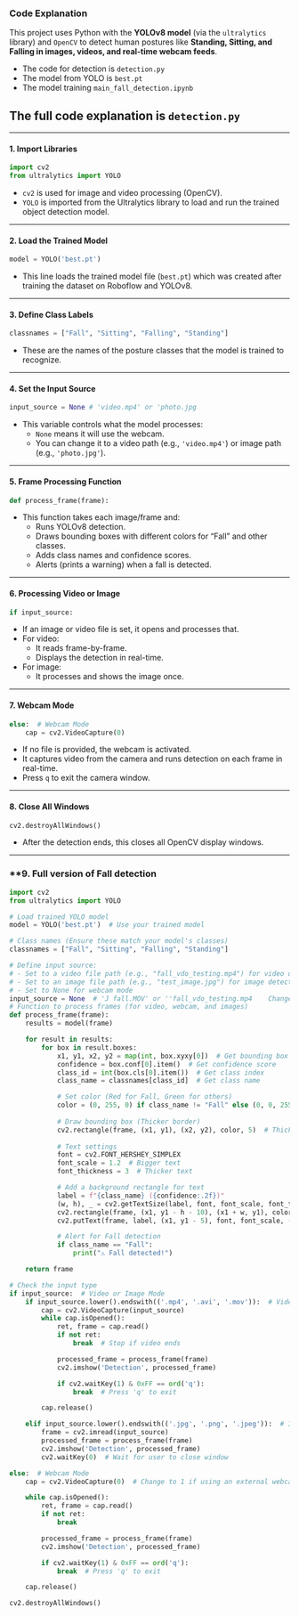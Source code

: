 ### **Code Explanation**

This project uses Python with the **YOLOv8 model** (via the `ultralytics` library) and `OpenCV` to detect human postures like **Standing, Sitting, and Falling in images, videos, and real-time webcam feeds**.
- The code for detection is `detection.py`
- The model from YOLO is `best.pt` 
- The model training `main_fall_detection.ipynb`

## The full code explanation is `detection.py`

---

#### **1. Import Libraries**
```python
import cv2
from ultralytics import YOLO
```
- `cv2` is used for image and video processing (OpenCV).
- `YOLO` is imported from the Ultralytics library to load and run the trained object detection model.

---

#### **2. Load the Trained Model**
```python
model = YOLO('best.pt')
```
- This line loads the trained model file (`best.pt`) which was created after training the dataset on Roboflow and YOLOv8.

---

#### **3. Define Class Labels**
```python
classnames = ["Fall", "Sitting", "Falling", "Standing"]
```
- These are the names of the posture classes that the model is trained to recognize.

---

#### **4. Set the Input Source**
```python
input_source = None # 'video.mp4' or 'photo.jpg
```
- This variable controls what the model processes:
  - `None` means it will use the webcam.
  - You can change it to a video path (e.g., `'video.mp4'`) or image path (e.g., `'photo.jpg'`).

---

#### **5. Frame Processing Function**
```python
def process_frame(frame):
```
- This function takes each image/frame and:
  - Runs YOLOv8 detection.
  - Draws bounding boxes with different colors for “Fall” and other classes.
  - Adds class names and confidence scores.
  - Alerts (prints a warning) when a fall is detected.

---

#### **6. Processing Video or Image**
```python
if input_source:
```
- If an image or video file is set, it opens and processes that.
- For video:
  - It reads frame-by-frame.
  - Displays the detection in real-time.
- For image:
  - It processes and shows the image once.

---

#### **7. Webcam Mode**
```python
else:  # Webcam Mode
    cap = cv2.VideoCapture(0)
```
- If no file is provided, the webcam is activated.
- It captures video from the camera and runs detection on each frame in real-time.
- Press `q` to exit the camera window.

---

#### **8. Close All Windows**
```python
cv2.destroyAllWindows()
```
- After the detection ends, this closes all OpenCV display windows.

---

### **9. Full version of Fall detection
```python
import cv2
from ultralytics import YOLO

# Load trained YOLO model
model = YOLO('best.pt')  # Use your trained model

# Class names (Ensure these match your model's classes)
classnames = ["Fall", "Sitting", "Falling", "Standing"]

# Define input source:
# - Set to a video file path (e.g., "fall_vdo_testing.mp4") for video detection
# - Set to an image file path (e.g., "test_image.jpg") for image detection
# - Set to None for webcam mode
input_source = None  # 'J fall.MOV' or ''fall_vdo_testing.mp4    Change this as needed 
# Function to process frames (for video, webcam, and images)
def process_frame(frame):
    results = model(frame)

    for result in results:
        for box in result.boxes:
            x1, y1, x2, y2 = map(int, box.xyxy[0])  # Get bounding box
            confidence = box.conf[0].item()  # Get confidence score
            class_id = int(box.cls[0].item())  # Get class index
            class_name = classnames[class_id]  # Get class name

            # Set color (Red for Fall, Green for others)
            color = (0, 255, 0) if class_name != "Fall" else (0, 0, 255)
            
            # Draw bounding box (Thicker border)
            cv2.rectangle(frame, (x1, y1), (x2, y2), color, 5)  # Thicker box
            
            # Text settings
            font = cv2.FONT_HERSHEY_SIMPLEX
            font_scale = 1.2  # Bigger text
            font_thickness = 3  # Thicker text

            # Add a background rectangle for text
            label = f"{class_name} ({confidence:.2f})"
            (w, h), _ = cv2.getTextSize(label, font, font_scale, font_thickness)
            cv2.rectangle(frame, (x1, y1 - h - 10), (x1 + w, y1), color, -1)  # Background for text
            cv2.putText(frame, label, (x1, y1 - 5), font, font_scale, (255, 255, 255), font_thickness)

            # Alert for Fall detection
            if class_name == "Fall":
                print("⚠️ Fall detected!")

    return frame

# Check the input type
if input_source:  # Video or Image Mode
    if input_source.lower().endswith(('.mp4', '.avi', '.mov')):  # Video mode
        cap = cv2.VideoCapture(input_source)
        while cap.isOpened():
            ret, frame = cap.read()
            if not ret:
                break  # Stop if video ends

            processed_frame = process_frame(frame)
            cv2.imshow('Detection', processed_frame)

            if cv2.waitKey(1) & 0xFF == ord('q'):
                break  # Press 'q' to exit

        cap.release()

    elif input_source.lower().endswith(('.jpg', '.png', '.jpeg')):  # Image mode
        frame = cv2.imread(input_source)
        processed_frame = process_frame(frame)
        cv2.imshow('Detection', processed_frame)
        cv2.waitKey(0)  # Wait for user to close window

else:  # Webcam Mode
    cap = cv2.VideoCapture(0)  # Change to 1 if using an external webcam

    while cap.isOpened():
        ret, frame = cap.read()
        if not ret:
            break

        processed_frame = process_frame(frame)
        cv2.imshow('Detection', processed_frame)

        if cv2.waitKey(1) & 0xFF == ord('q'):
            break  # Press 'q' to exit

    cap.release()

cv2.destroyAllWindows()
```
